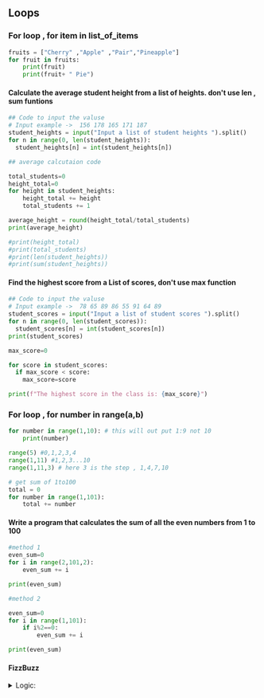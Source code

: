 ## Loops

### For loop , for item in list_of_items

``` py 
fruits = ["Cherry" ,"Apple" ,"Pair","Pineapple"]
for fruit in fruits:
    print(fruit)
    print(fruit+ " Pie")

```


#### Calculate the average student height from a list of heights. don't use len , sum funtions 

```py 
## Code to input the valuse 
# Input example ->  156 178 165 171 187
student_heights = input("Input a list of student heights ").split()
for n in range(0, len(student_heights)):
  student_heights[n] = int(student_heights[n])

## average calcutaion code

total_students=0
height_total=0
for height in student_heights:
    height_total += height
    total_students += 1

average_height = round(height_total/total_students)
print(average_height)

#print(height_total)
#print(total_students)
#print(len(student_heights))
#print(sum(student_heights))

```

#### Find the highest score from a List of scores, don't use max function 

```py
## Code to input the valuse 
# Input example ->  78 65 89 86 55 91 64 89
student_scores = input("Input a list of student scores ").split()
for n in range(0, len(student_scores)):
  student_scores[n] = int(student_scores[n])
print(student_scores)

max_score=0

for score in student_scores:
  if max_score < score:
    max_score=score

print(f"The highest score in the class is: {max_score}")  

```

### For loop , for number in range(a,b)

```py
for number in range(1,10): # this will out put 1:9 not 10
    print(number)

range(5) #0,1,2,3,4
range(1,11) #1,2,3...10
range(1,11,3) # here 3 is the step , 1,4,7,10

# get sum of 1to100 
total = 0 
for number in range(1,101):
    total += number

```

#### Write a program that calculates the sum of all the even numbers from 1 to 100

```py
#method 1
even_sum=0
for i in range(2,101,2):
    even_sum += i

print(even_sum)

#method 2

even_sum=0
for i in range(1,101):
    if i%2==0:
        even_sum += i

print(even_sum)

```

#### FizzBuzz

<details>
    <summary>Logic:</summary>
    When the number is divisible by 3 then instead of printing the number   it should print "Fizz".
    When the number is divisible by 5, then instead of printing the number  it should print "Buzz".`
    And if the number is divisible by both 3 and 5 e.g. 15 then instead of  the number it should print "FizzBuzz"
</details>

```py



```